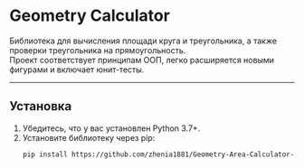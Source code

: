# Geometry Calculator

Библиотека для вычисления площади круга и треугольника, а также проверки треугольника на прямоугольность.  
Проект соответствует принципам ООП, легко расширяется новыми фигурами и включает юнит-тесты.

---

## **Установка**

1. Убедитесь, что у вас установлен Python 3.7+.
2. Установите библиотеку через pip:
   ```bash
   pip install https://github.com/zhenia1881/Geometry-Area-Calculator-Library.git
   ```

